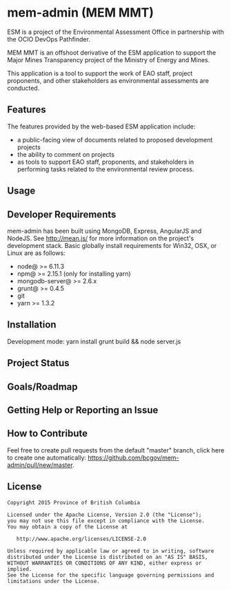 # mem-admin (MEM MMT)
ESM is a project of the Environmental Assessment Office in partnership with the OCIO DevOps Pathfinder.

MEM MMT is an offshoot derivative of the ESM application to support the Major Mines Transparency project of the Ministry of Energy and Mines.

This application is a tool to support the work of EAO staff, project proponents, and other stakeholders as environmental assessments are conducted.

## Features

The features provided by the web-based ESM application include:

* a public-facing view of documents related to proposed development projects
* the ability to comment on projects
* as tools to support EAO staff, proponents, and stakeholders in performing tasks related to the environmental review process.

## Usage

## Developer Requirements

mem-admin has been built using MongoDB, Express, AngularJS and NodeJS.  See http://mean.js/ for more information on the project's development stack. Basic globally install requirements for Win32, OSX, or Linux are as follows:
* node@ >= 6.11.3
* npm@ >= 2.15.1 (only for installing yarn)
* mongodb-server@ >= 2.6.x
* grunt@ >= 0.4.5
* git
* yarn >= 1.3.2

## Installation
Development mode: 
 yarn install
 grunt build && node server.js
 
## Project Status

## Goals/Roadmap

## Getting Help or Reporting an Issue

## How to Contribute
Feel free to create pull requests from the default "master" branch, click here to create one automatically: https://github.com/bcgov/mem-admin/pull/new/master.

## License

    Copyright 2015 Province of British Columbia

    Licensed under the Apache License, Version 2.0 (the "License");
    you may not use this file except in compliance with the License.
    You may obtain a copy of the License at 

       http://www.apache.org/licenses/LICENSE-2.0

    Unless required by applicable law or agreed to in writing, software
    distributed under the License is distributed on an "AS IS" BASIS,
    WITHOUT WARRANTIES OR CONDITIONS OF ANY KIND, either express or implied.
    See the License for the specific language governing permissions and
    limitations under the License.
   
